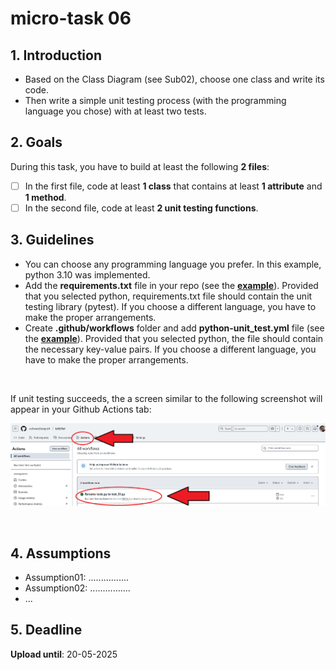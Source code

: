 # micro-task 06
## 1. Introduction
* Based on the Class Diagram (see Sub02), choose one class and write its code. 
* Then write a simple unit testing process (with the programming language you chose) with at least two tests.

## 2. Goals
During this task, you have to build at least the following **2 files**:
- [ ] In the first file, code at least **1 class** that contains at least **1 attribute** and **1 method**.
- [ ] In the second file, code at least **2 unit testing functions**.

## 3. Guidelines
* You can choose any programming language you prefer. In this example, python 3.10 was implemented.
* Add the **requirements.txt** file in your repo (see the **[example](../requirements.txt)**). Provided that you selected python, requirements.txt file should contain the unit testing library (pytest). If you choose a different language, you have to make the proper arrangements.
* Create **.github/workflows** folder and add **python-unit_test.yml** file (see the **[example](../.github/workflows/python-unit_test.yml)**). Provided that you selected python, the file should contain the necessary key-value pairs. If you choose a different language, you have to make the proper arrangements.
<br>


If unit testing succeeds, the a screen similar to the following screenshot will appear in your Github Actions tab:

<kbd>![Github Actions success screen!](githubActionsSuccessScreen.png)</kbd>

<br>

## 4. Assumptions
* Assumption01: ................
* Assumption02: ................
* ...

## 5. Deadline
**Upload until**: 20-05-2025
